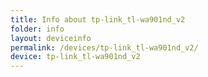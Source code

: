 ```yaml
---
title: Info about tp-link_tl-wa901nd_v2
folder: info
layout: deviceinfo
permalink: /devices/tp-link_tl-wa901nd_v2/
device: tp-link_tl-wa901nd_v2
---
```

